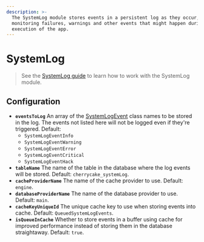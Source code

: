 ```yaml
---
description: >-
  The SystemLog module stores events in a persistent log as they occur, aimed at
  monitoring failures, warnings and other events that might happen during the
  execution of the app.
---
```


# SystemLog

> See the [SystemLog guide](../../../guide/systemlog-guide/) to learn how to work with the SystemLog module.

## Configuration

* **`eventsToLog`** An array of the [SystemLogEvent](../../core-classes/systemlogevent/) class names to be stored in the log. The events not listed here will not be logged even if they're triggered. Default:
  * `SystemLogEventInfo`
  * `SystemLogEventWarning`
  * `SystemLogEventError`
  * `SystemLogEventCritical`
  * `SystemLogEventHack`
* **`tableName`** The name of the table in the database where the log events will be stored. Default: `cherrycake_systemLog`.
* **`cacheProviderName`** The name of the cache provider to use. Default: `engine`.
* **`databaseProviderName`** The name of the database provider to use. Default: `main`.
* **`cacheKeyUniqueId`** The unique cache key to use when storing events into cache. Default: `QueuedSystemLogEvents`.
* **`isQueueInCache`** Whether to store events in a buffer using cache for improved performance instead of storing them in the database straightaway. Default: `true`.


